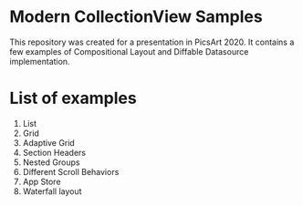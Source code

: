 # Modern CollectionView Samples

This repository was created for a presentation in PicsArt 2020.
It contains a few examples of Compositional Layout and Diffable Datasource implementation.

# List of examples

1. List
2. Grid
3. Adaptive Grid
4. Section Headers
5. Nested Groups
6. Different Scroll Behaviors
7. App Store
8. Waterfall layout
